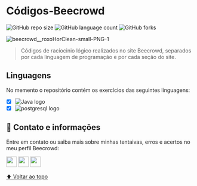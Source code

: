 
# Códigos-Beecrowd 

<!---Esses são exemplos. Veja https://shields.io para outras pessoas ou para personalizar este conjunto de escudos. Você pode querer incluir dependências, status do projeto e informações de licença aqui--->

![GitHub repo size](https://img.shields.io/github/repo-size/BeatrizSouz/Beecrowd?style=for-the-badge)
![GitHub language count](https://img.shields.io/github/languages/count/BeatrizSouz/Beecrowd?style=for-the-badge)
![GitHub forks](https://img.shields.io/github/forks/BeatrizSouz/Beecrowd?style=for-the-badge)



![beecrowd__roxoHorClean-small-PNG-1](https://user-images.githubusercontent.com/112733336/207358717-1e76ba0d-b040-4949-a1a4-073cf6095c33.png)

> Códigos de racíocinio lógico realizados no site Beecrowd, separados por cada linguagem de programação e por cada seção do site.

## Linguagens

No memento o repositório contém os exercícios das seguintes linguagens:

- [x] ![Java logo](https://img.shields.io/badge/Java-ED8B00?style=for-the-badge&logo=java&logoColor=white)
- [x] ![postgresql logo](https://img.shields.io/badge/PostgreSQL-316192?style=for-the-badge&logo=postgresql&logoColor=white)

## 🔗 Contato e informações <br>
Entre em contato ou saiba mais sobre minhas tentaivas, erros e acertos no meu perfil Beecrowd:   


<a href="https://www.beecrowd.com.br/judge/pt/profile/697556"><img height="28cm" src="https://img.shields.io/badge/Beecrowd--8B89CC?style=for-the-badge&logoColor=white"></a>
 <a href = "mailto:beatrizdesouzacarvalho@outlook.com"><img  height="28cm" src="https://img.shields.io/badge/Microsoft_Outlook-0078D4?style=for-the-badge&logo=microsoft-outlook&logoColor=white" ></a>
 <a href="https://www.linkedin.com/in/beatriz-de-souza-carvalho/" target="_blank"><img height="28cm" src="https://img.shields.io/badge/-LinkedIn-%230077B5?style=for-the-badge&logo=linkedin&logoColor=white" target="_blank"></a>




[⬆ Voltar ao topo](#Códigos-Beecrowd)<br>
